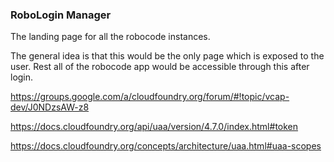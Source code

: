 ### RoboLogin Manager

The landing page for all the robocode instances. 

The general idea is that this would be the only page which is exposed to the user.
Rest all of the robocode app would be accessible through this after login. 


https://groups.google.com/a/cloudfoundry.org/forum/#!topic/vcap-dev/J0NDzsAW-z8

https://docs.cloudfoundry.org/api/uaa/version/4.7.0/index.html#token

https://docs.cloudfoundry.org/concepts/architecture/uaa.html#uaa-scopes